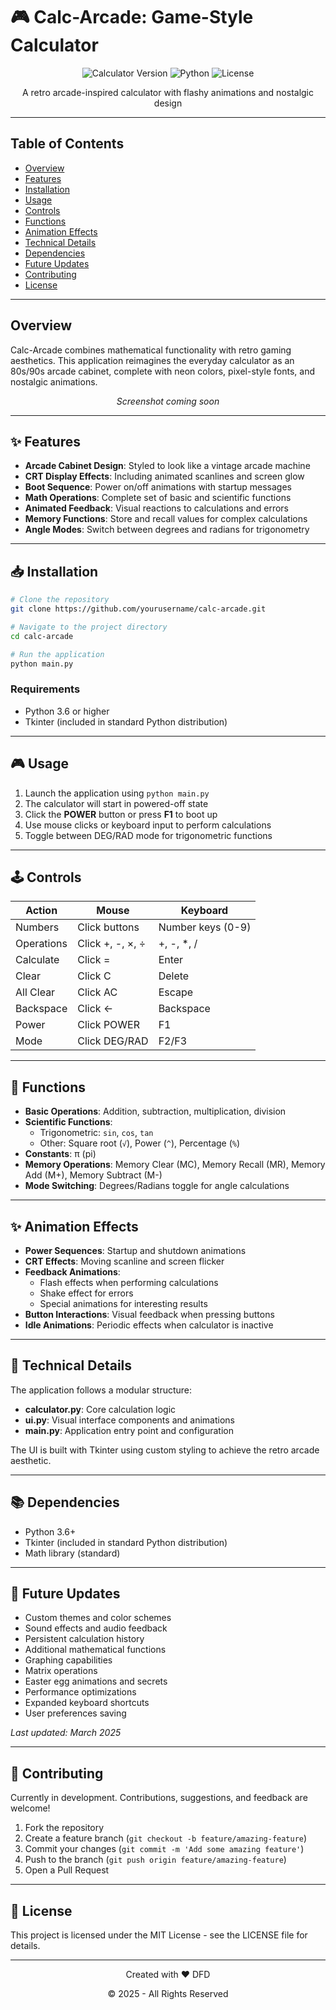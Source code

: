 # 🎮 Calc-Arcade: Game-Style Calculator

<div align="center">
  
![Calculator Version](https://img.shields.io/badge/version-1.0.0-blue.svg)
![Python](https://img.shields.io/badge/Python-3.6+-brightgreen.svg)
![License](https://img.shields.io/badge/license-MIT-orange.svg)

</div>

<p align="center">A retro arcade-inspired calculator with flashy animations and nostalgic design</p>

---

## Table of Contents
- [Overview](#overview)
- [Features](#features)
- [Installation](#installation)
- [Usage](#usage)
- [Controls](#controls)
- [Functions](#functions)
- [Animation Effects](#animation-effects)
- [Technical Details](#technical-details)
- [Dependencies](#dependencies)
- [Future Updates](#future-updates)
- [Contributing](#contributing)
- [License](#license)

---

## Overview

Calc-Arcade combines mathematical functionality with retro gaming aesthetics. This application reimagines the everyday calculator as an 80s/90s arcade cabinet, complete with neon colors, pixel-style fonts, and nostalgic animations.

<div align="center">
  <i>Screenshot coming soon</i>
</div>

---

## ✨ Features

- **Arcade Cabinet Design**: Styled to look like a vintage arcade machine
- **CRT Display Effects**: Including animated scanlines and screen glow
- **Boot Sequence**: Power on/off animations with startup messages
- **Math Operations**: Complete set of basic and scientific functions
- **Animated Feedback**: Visual reactions to calculations and errors
- **Memory Functions**: Store and recall values for complex calculations
- **Angle Modes**: Switch between degrees and radians for trigonometry

---

## 📥 Installation

```bash
# Clone the repository
git clone https://github.com/yourusername/calc-arcade.git

# Navigate to the project directory
cd calc-arcade

# Run the application
python main.py
```

### Requirements
- Python 3.6 or higher
- Tkinter (included in standard Python distribution)

---

## 🎮 Usage

1. Launch the application using `python main.py`
2. The calculator will start in powered-off state
3. Click the **POWER** button or press **F1** to boot up
4. Use mouse clicks or keyboard input to perform calculations
5. Toggle between DEG/RAD mode for trigonometric functions

---

## 🕹️ Controls

| Action | Mouse | Keyboard |
|--------|-------|----------|
| Numbers | Click buttons | Number keys (0-9) |
| Operations | Click +, -, ×, ÷ | +, -, *, / |
| Calculate | Click = | Enter |
| Clear | Click C | Delete |
| All Clear | Click AC | Escape |
| Backspace | Click ← | Backspace |
| Power | Click POWER | F1 |
| Mode | Click DEG/RAD | F2/F3 |

---

## 🧮 Functions

- **Basic Operations**: Addition, subtraction, multiplication, division
- **Scientific Functions**: 
  - Trigonometric: `sin`, `cos`, `tan`
  - Other: Square root (`√`), Power (`^`), Percentage (`%`)
- **Constants**: π (pi)
- **Memory Operations**: Memory Clear (MC), Memory Recall (MR), Memory Add (M+), Memory Subtract (M-)
- **Mode Switching**: Degrees/Radians toggle for angle calculations

---

## ✨ Animation Effects

- **Power Sequences**: Startup and shutdown animations
- **CRT Effects**: Moving scanline and screen flicker
- **Feedback Animations**: 
  - Flash effects when performing calculations
  - Shake effect for errors
  - Special animations for interesting results
- **Button Interactions**: Visual feedback when pressing buttons
- **Idle Animations**: Periodic effects when calculator is inactive

---

## 🔧 Technical Details

The application follows a modular structure:

- **calculator.py**: Core calculation logic
- **ui.py**: Visual interface components and animations
- **main.py**: Application entry point and configuration

The UI is built with Tkinter using custom styling to achieve the retro arcade aesthetic.

---

## 📚 Dependencies

- Python 3.6+
- Tkinter (included in standard Python distribution)
- Math library (standard)

---

## 🚀 Future Updates

- Custom themes and color schemes
- Sound effects and audio feedback
- Persistent calculation history
- Additional mathematical functions
- Graphing capabilities
- Matrix operations
- Easter egg animations and secrets
- Performance optimizations
- Expanded keyboard shortcuts
- User preferences saving

*Last updated: March 2025*

---

## 👥 Contributing

Currently in development. Contributions, suggestions, and feedback are welcome!

1. Fork the repository
2. Create a feature branch (`git checkout -b feature/amazing-feature`)
3. Commit your changes (`git commit -m 'Add some amazing feature'`)
4. Push to the branch (`git push origin feature/amazing-feature`)
5. Open a Pull Request

---

## 📄 License

This project is licensed under the MIT License - see the LICENSE file for details.

---

<div align="center">
  <p>Created with ❤️ DFD</p>
  <p>© 2025 - All Rights Reserved</p>
</div>
